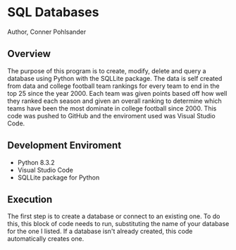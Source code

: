 # SQL Databases

Author, Conner Pohlsander

## Overview

The purpose of this program is to create, modify, delete and query a database using Python with the SQLLite package. The data is self created from data and college football team rankings for every team to end in the top 25 since the year 2000. Each team was given points based off how well they ranked each season and given an overall ranking to determine which teams have been the most dominate in college football since 2000. This code was pushed to GitHub and the enviroment used was Visual Studio Code.

## Development Enviroment

* Python 8.3.2
* Visual Studio Code
* SQLLite package for Python

## Execution

The first step is to create a database or connect to an existing one. To do this, this block of code needs to run, substituting the name of your database for the one I listed. If a database isn't already created, this code automatically creates one.
